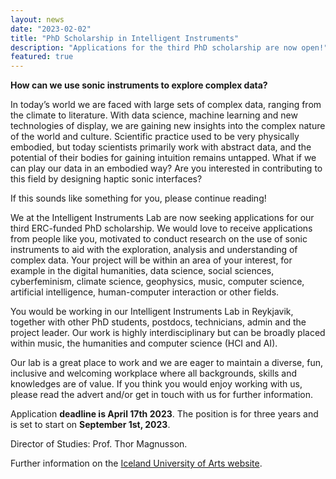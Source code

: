 ```yaml
---
layout: news
date: "2023-02-02"
title: "PhD Scholarship in Intelligent Instruments"
description: "Applications for the third PhD scholarship are now open!"
featured: true
---
```


<script> import CaptionedImage from "../../components/Images/CaptionedImage.svelte" </script>

<CaptionedImage
  src="news/phd3-6846.jpg"
  alt="A smiling young woman holding a magnetic controller. In the background there is a screen with visualisation of data."
  caption="Esther Thorvalds is researching interactive sonification of DNA to raise awareness of breast cancer-related BRCA2 gene mutation. Can scientists use Nicola Privato’s Magnetic Discs to navigate this complex data terrain and gain haptic intuition?"/>


**How can we use sonic instruments to explore complex data?**

In today’s world we are faced with large sets of complex data, ranging from the climate to literature. With data science, machine learning and new technologies of display, we are gaining new insights into the complex nature of the world and culture. Scientific practice used to be very physically embodied, but today scientists primarily work with abstract data, and the potential of their bodies for gaining intuition remains untapped. What if we can play our data in an embodied way? Are you interested in contributing to this field by designing haptic sonic interfaces?

If this sounds like something for you, please continue reading!

We at the Intelligent Instruments Lab are now seeking applications for our third ERC-funded PhD scholarship. We would love to receive applications from people like you, motivated to conduct research on the use of sonic instruments to aid with the exploration, analysis and understanding of complex data. Your project will be within an area of your interest, for example in the digital humanities, data science, social sciences, cyberfeminism, climate science, geophysics, music, computer science, artificial intelligence, human-computer interaction or other fields.

You would be working in our Intelligent Instruments Lab in Reykjavik, together with other PhD students, postdocs, technicians, admin and the project leader. Our work is highly interdisciplinary but can be broadly placed within music, the humanities and computer science (HCI and AI). 

Our lab is a great place to work and we are eager to maintain a diverse, fun, inclusive and welcoming workplace where all backgrounds, skills and knowledges are of value. If you think you would enjoy working with us, please read the advert and/or get in touch with us for further information. 

Application <b>deadline is April 17th 2023</b>. The position is for three years and is set to start on <b>September 1st, 2023</b>.

Director of Studies: Prof. Thor Magnusson.

Further information on the <a href="https://www.lhi.is/en/intent-phd-scholarship">Iceland University of Arts website</a>.